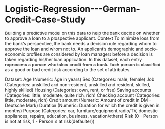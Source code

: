 # Logistic-Regression---German-Credit-Case-Study
 Building a predictive model on this data to help the bank decide on whether to approve a loan to a prospective applicant.
Context
To minimize loss from the bank’s perspective, the bank needs a decision rule regarding whom to approve the loan and whom not to. An applicant’s demographic and socio-economic profiles are considered by loan managers before a decision is taken regarding his/her loan application. In this dataset, each entry represents a person who takes credit from a bank. Each person is classified as a good or bad credit risk according to the set of attributes.

Dataset:
Age (Numeric: Age in years)
Sex (Categories: male, female)
Job (Categories: unskilled and non-resident, unskilled and resident, skilled, highly skilled)
Housing (Categories: own, rent, or free)
Saving accounts (Categories: little, moderate, quite rich, rich)
Checking account (Categories: little, moderate, rich)
Credit amount (Numeric: Amount of credit in DM - Deutsche Mark)
Duration (Numeric: Duration for which the credit is given in months)
Purpose (Categories: car, furniture/equipment,radio/TV, domestic appliances, repairs, education, business, vacation/others)
Risk (0 - Person is not at risk, 1 - Person is at risk(defaulter))
